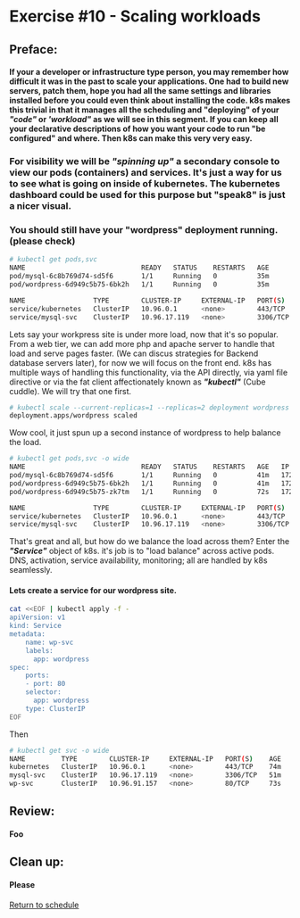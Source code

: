 # Exercise #10 - Scaling workloads
## Preface:
#### If your a developer or infrastructure type person, you may remember how difficult it was in the past to scale your applications. One had to build new servers, patch them, hope you had all the same settings and libraries installed before you could even think about installing the code. k8s makes this trivial in that it manages all the scheduling and "deploying" of your ___"code"___ or ___'workload"___ as we will see in this segment. If you can keep all your declarative descriptions of how you want your code to run "be configured" and where. Then k8s can make this very very easy.

### For visibility we will be ___"spinning up"___ a secondary console to view our pods (containers) and services. It's just a way for us to see what is going on inside of kubernetes. The kubernetes dashboard could be used for this purpose but "speak8" is just a nicer visual.

### You should still have your "wordpress" deployment running. (please check)
```bash
# kubectl get pods,svc
NAME                             READY   STATUS    RESTARTS   AGE
pod/mysql-6c8b769d74-sd5f6       1/1     Running   0          35m
pod/wordpress-6d949c5b75-6bk2h   1/1     Running   0          35m

NAME                 TYPE        CLUSTER-IP     EXTERNAL-IP   PORT(S)    AGE
service/kubernetes   ClusterIP   10.96.0.1      <none>        443/TCP    58m
service/mysql-svc    ClusterIP   10.96.17.119   <none>        3306/TCP   35m
```
Lets say your workpress site is under more load, now that it's so popular. From a web tier, we can add more php and apache server to handle that load and serve pages faster. (We can discus strategies for Backend database servers later), for now we will focus on the front end. k8s has multiple ways of handling this functionality, via the API directly, via yaml file directive or via the fat client affectionately known as ___"kubectl"___ (Cube cuddle). We will try that one first.
```bash
# kubectl scale --current-replicas=1 --replicas=2 deployment wordpress
deployment.apps/wordpress scaled
``` 
Wow cool, it just spun up a second instance of wordpress to help balance the load.
```bash
# kubectl get pods,svc -o wide
NAME                             READY   STATUS    RESTARTS   AGE   IP           NODE       NOMINATED NODE   READINESS GATES
pod/mysql-6c8b769d74-sd5f6       1/1     Running   0          41m   172.17.0.5   minikube   <none>           <none>
pod/wordpress-6d949c5b75-6bk2h   1/1     Running   0          41m   172.17.0.6   minikube   <none>           <none>
pod/wordpress-6d949c5b75-zk7tm   1/1     Running   0          72s   172.17.0.7   minikube   <none>           <none>

NAME                 TYPE        CLUSTER-IP     EXTERNAL-IP   PORT(S)    AGE   SELECTOR
service/kubernetes   ClusterIP   10.96.0.1      <none>        443/TCP    64m   <none>
service/mysql-svc    ClusterIP   10.96.17.119   <none>        3306/TCP   41m   app=mysql
```
That's great and all, but how do we balance the load across them? Enter the ___"Service"___ object of k8s. it's job is to "load balance" across active pods.
DNS, activation, service availability, monitoring; all are handled by k8s seamlessly.
#### Lets create a service for our wordpress site.
```bash
cat <<EOF | kubectl apply -f -
apiVersion: v1
kind: Service
metadata:
    name: wp-svc
    labels:
      app: wordpress
spec:
    ports:
    - port: 80
    selector:
      app: wordpress
    type: ClusterIP
EOF
```
Then
```bash
# kubectl get svc -o wide
NAME         TYPE        CLUSTER-IP     EXTERNAL-IP   PORT(S)    AGE   SELECTOR
kubernetes   ClusterIP   10.96.0.1      <none>        443/TCP    74m   <none>
mysql-svc    ClusterIP   10.96.17.119   <none>        3306/TCP   51m   app=mysql
wp-svc       ClusterIP   10.96.91.157   <none>        80/TCP     73s   app=wordpress
```


## Review: 
#### Foo

## Clean up: 
#### Please 
 
[Return to schedule](../../Docs/SCHEDULE.md)
